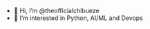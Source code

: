 - 👋 Hi, I’m @theofficialchibueze
- 👀 I’m interested in Python, AI/ML and Devops


<!---
theofficialchibueze/theofficialchibueze is a ✨ special ✨ repository because its `README.md` (this file) appears on your GitHub profile.
You can click the Preview link to take a look at your changes.
--->
